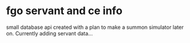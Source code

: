 # fgo servant and ce info
small database api created with a plan to make a summon simulator later on.
Currently adding servant data...
